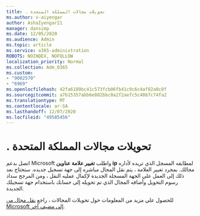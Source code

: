 ```yaml
---
title: . تحويلات مجالات المملكة المتحدة
ms.author: v-aiyengar
author: AshaIyengar21
manager: dansimp
ms.date: 12/05/2020
ms.audience: Admin
ms.topic: article
ms.service: o365-administration
ROBOTS: NOINDEX, NOFOLLOW
localization_priority: Normal
ms.collection: Adm_O365
ms.custom:
- "9002570"
- "6969"
ms.openlocfilehash: 42fa6189bc41c573fcb06fb41c9c6c4af82a0c8f
ms.sourcegitcommit: a7b15357abb6e802bbc8a2f2aefc5c4867c74fa2
ms.translationtype: MT
ms.contentlocale: ar-SA
ms.lasthandoff: 12/07/2020
ms.locfileid: "49585456"
---
```

# <a name="uk-domain-transfers"></a>. تحويلات مجالات المملكة المتحدة

اتصل بدعم Microsoft واطلب **تغيير علامة عناوين ip** لمطابقه المسجل الذي تريده لأداره مجالك. بمجرد تغيير العلامة ، يتم نقل المجال مباشره إلى جهة تسجيل جديده. ستحتاج بعد ذلك إلى العمل علي الجهة المسجلة الجديدة لإكمال عمليه النقل ، ومن المرجح سداد رسوم التحويل وأضافه المجال الذي تم تحويله إلى حسابك باستخدام جهة تسجيلك الجديدة.

للحصول علي مزيد من المعلومات حول تحويلات المجالات ، راجع [نقل مجال من Microsoft إلى مضيف آخر](https://docs.microsoft.com/microsoft-365/admin/get-help-with-domains/transfer-a-domain-from-microsoft-to-another-host?view=o365-worldwide).
